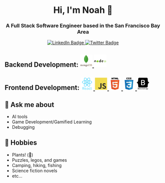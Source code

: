 ### 
<!-- <div id="header" align="center">
  <img src="https://media.giphy.com/media/M9gbBd9nbDrOTu1Mqx/giphy.gif" width="100"/>
</div> -->
<h1 align="center">Hi, I'm Noah 👋</h1>
<h3 align="center">A Full Stack Software Engineer based in the San Francisco Bay Area</h3>
<div id="badges" align="center">
  <a href="https://www.linkedin.com/in/berloven">
    <img src="https://img.shields.io/badge/LinkedIn-blue?style=for-the-badge&logo=linkedin&logoColor=white" alt="LinkedIn Badge"/>
  </a>
  <a href="https://www.twitter.com/_switch86">
    <img src="https://img.shields.io/badge/Twitter-blue?style=for-the-badge&logo=twitter&logoColor=white" alt="Twitter Badge"/>
  </a>
</div>

## **Backend Development:** <a href="https://www.mongodb.com/" target="_blank" rel="noreferrer"> <img src="https://raw.githubusercontent.com/devicons/devicon/master/icons/mongodb/mongodb-original-wordmark.svg" alt="mongodb" width="40" height="40"/> </a> <a href="https://nodejs.org" target="_blank" rel="noreferrer"> <img src="https://raw.githubusercontent.com/devicons/devicon/master/icons/nodejs/nodejs-original-wordmark.svg" alt="nodejs" width="40" height="40"/> </a>

## **Frontend Development:** <a href="https://reactjs.org/" target="_blank" rel="noreferrer"> <img src="https://raw.githubusercontent.com/devicons/devicon/master/icons/react/react-original-wordmark.svg" alt="react" width="40" height="40"/> </a> <a href="https://developer.mozilla.org/en-US/docs/Web/JavaScript" target="_blank" rel="noreferrer"> <img src="https://raw.githubusercontent.com/devicons/devicon/master/icons/javascript/javascript-original.svg" alt="javascript" width="40" height="40"/> </a> <a href="https://www.w3.org/html/" target="_blank" rel="noreferrer"> <img src="https://raw.githubusercontent.com/devicons/devicon/master/icons/html5/html5-original-wordmark.svg" alt="html5" width="40" height="40"/> </a> <a href="https://www.w3schools.com/css/" target="_blank" rel="noreferrer"> <img src="https://raw.githubusercontent.com/devicons/devicon/master/icons/css3/css3-original-wordmark.svg" alt="css3" width="40" height="40"/> </a> <a href="https://getbootstrap.com" target="_blank" rel="noreferrer"> <img src="https://raw.githubusercontent.com/devicons/devicon/master/icons/bootstrap/bootstrap-plain-wordmark.svg" alt="bootstrap" width="40" height="40"/> </a>

## 💬 Ask me about
- AI tools
- Game Development/Gamified Learning
- Debugging 

## 📅 Hobbies
- Plants! (:evergreen_tree:)
- Puzzles, legos, and games 
- Camping, hiking, fishing 
- Science fiction novels
- etc...
<!-- ## 💻 Current project
- [financial-go](https://github.com/Jvillegasd/financial-go) -->

<!-- ## :bar_chart: GitHub Stats
<img align="center" src="https://github-readme-stats.vercel.app/api?username=switch86&show_icons=true&icon_color=CE1D2D&text_color=718096&bg_color=00000000&hide_title=true&hide_border=true" /> -->

<!-- <div id="header" align="center">
  <img src="https://media.giphy.com/media/WRua0IqFZzYAGhNAc0/giphy-downsized-large.gif" width="100" borderRadius="10px" alt="construction worker putting the last puzzle piece to complete the sky, then sliding down the ladder" />
</div> -->


